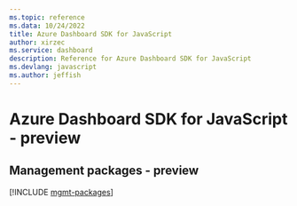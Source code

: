```yaml
---
ms.topic: reference
ms.data: 10/24/2022
title: Azure Dashboard SDK for JavaScript
author: xirzec
ms.service: dashboard
description: Reference for Azure Dashboard SDK for JavaScript
ms.devlang: javascript
ms.author: jeffish
---
```

# Azure Dashboard SDK for JavaScript - preview

## Management packages - preview
[!INCLUDE [mgmt-packages](dashboard-mgmt-index.md)]